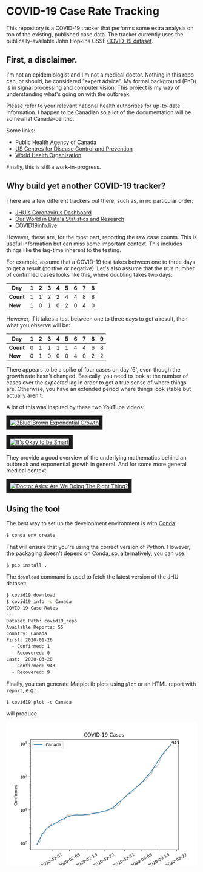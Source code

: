# COVID-19 Case Rate Tracking

This repository is a COVID-19 tracker that performs some extra analysis on top
of the existing, published case data.  The tracker currently uses the
publically-available John Hopkins CSSE
[COVID-19 dataset](https://github.com/CSSEGISandData/COVID-19).

## First, a disclaimer.

I'm not an epidemiologist and I'm not a medical doctor.  Nothing in this repo
can, or should, be considered "expert advice".  My formal background (PhD) is in
signal processing and computer vision.  This project is my way of understanding
what's going on with the outbreak.

Please refer to your relevant national health authorities for up-to-date
information.  I happen to be Canadian so a lot of the documentation will be
somewhat Canada-centric.

Some links:

 * [Public Health Agency of Canada](https://www.canada.ca/en/public-health/services/diseases/coronavirus-disease-covid-19.html)
 * [US Centres for Disease Control and Prevention](https://www.cdc.gov/coronavirus/2019-nCoV/index.html)
 * [World Health Organization](https://www.who.int/emergencies/diseases/novel-coronavirus-2019)

Finally, this is still a work-in-progress.

## Why build yet another COVID-19 tracker?

There are a few different trackers out there, such as, in no particular order:

 * [JHU's Coronavirus Dashboard](https://systems.jhu.edu/research/public-health/ncov/)
 * [Our World in Data's Statistics and Research](https://ourworldindata.org/coronavirus)
 * [COVID19info.live](https://covid19info.live/)

However, these are, for the most part, reporting the raw case counts.  This is
useful information but can miss some important context.  This includes things
like the lag-time inherent to the testing.

For example, assume that a COVID-19 test takes between one to three days to get
a result (postive *or* negative).  Let's also assume that the *true* number of
confirmed cases looks like this, where doubling takes two days:

|   Day     | 1 | 2 | 3 | 4 | 5 | 6 | 7 | 8 |
|-----------|---|---|---|---|---|---|---|---|
| **Count** | 1 | 1 | 2 | 2 | 4 | 4 | 8 | 8 |
| **New**   | 1 | 0 | 1 | 0 | 2 | 0 | 4 | 0 |

However, if it takes a test between one to three days to get a result, then what
you observe will be:

|   Day     | 1 | 2 | 3 | 4 | 5 | 6 | 7 | 8 | 9 |
|-----------|---|---|---|---|---|---|---|---|---|
| **Count** | 0 | 1 | 1 | 1 | 1 | 4 | 4 | 6 | 8 |
| **New**   | 0 | 1 | 0 | 0 | 0 | 4 | 0 | 2 | 2 |

There appears to be a spike of four cases on day '6', even though the growth
rate hasn't changed.  Basically, you need to look at the number of cases over
the *expected* lag in order to get a true sense of where things are.  Otherwise,
you have an extended period where things look stable but actually aren't.

A lot of this was inspired by these two YouTube videos:

<a href="http://www.youtube.com/watch?feature=player_embedded&v=Kas0tIxDvrg
" target="_blank"><img src="http://img.youtube.com/vi/Kas0tIxDvrg/0.jpg"
alt="3Blue1Brown Exponential Growth" width="240" height="180" border="10" /></a>

<a href="http://www.youtube.com/watch?feature=player_embedded&v=fgBla7RepXU
" target="_blank"><img src="http://img.youtube.com/vi/fgBla7RepXU/0.jpg"
alt="It's Okay to be Smart" width="240" height="180" border="10" /></a>

They provide a good overview of the underlying mathematics behind an outbreak
and exponential growth in general.  And for some more general medical context:

<a href="http://www.youtube.com/watch?feature=player_embedded&v=ofSLpDQx1bA
" target="_blank"><img src="http://img.youtube.com/vi/ofSLpDQx1bA/0.jpg"
alt="Doctor Asks: Are We Doing The Right Thing?" width="240" height="180" border="10" /></a>

## Using the tool

The best way to set up the development environment is with
[Conda](https://conda.io/en/latest/):

```bash
$ conda env create
```

That will ensure that you're using the correct version of Python.  However, the
packaging doesn't depend on Conda, so, alternatively, you can use:

```bash
$ pip install .
```

The `download` command is used to fetch the latest version of the JHU dataset:

```bash
$ covid19 download
$ covid19 info -c Canada
COVID-19 Case Rates
--
Dataset Path: covid19_repo
Available Reports: 55
Country: Canada
First: 2020-01-26
  - Confirmed: 1
  - Recovered: 0
Last:  2020-03-20
  - Confirmed: 943
  - Recovered: 9
```

Finally, you can generate Matplotlib plots using `plot` or an HTML report with
`report`, e.g.:

```
$ covid19 plot -c Canada
```

will produce

![Example plot](docs/case-plot.png)
